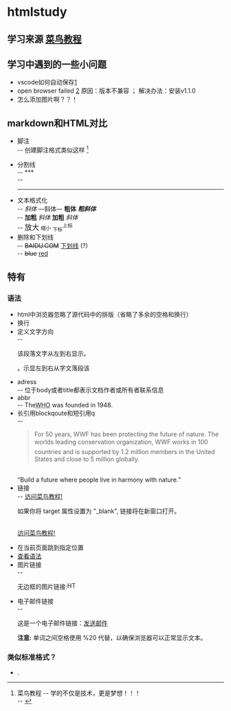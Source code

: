 # htmlstudy  
## 学习来源 [菜鸟教程](https://www.runoob.com/html/html-tutorial.html)
## 学习中遇到的一些小问题  
- vscode如何自动保存[1](https://blog.csdn.net/m0_46374969/article/details/119008644#:~:text=VSCode%20%E7%BC%96%E8%BE%91%20%E4%BB%A3%E7%A0%81%20%E9%BB%98%E8%AE%A4%E4%B8%8D%E4%BC%9A%20%E8%87%AA%E5%8A%A8%E4%BF%9D%E5%AD%98%20%EF%BC%8C%E9%9C%80%E6%89%8B%E5%8A%A8%E6%8C%89%60Ctr%2BS%60%E4%BF%9D%E5%AD%98,%E4%BB%A3%E7%A0%81%20%EF%BC%8C%E9%95%BF%E6%97%B6%E9%97%B4%E7%BC%96%E8%BE%91%20%E4%BB%A3%E7%A0%81%20%E6%B2%A1%E4%BF%9D%E5%AD%98%E5%8F%AF%E8%83%BD%E4%BC%9A%E5%AF%BC%E8%87%B4%20%E4%BB%A3%E7%A0%81%20%E6%84%8F%E5%A4%96%E4%B8%A2%E5%A4%B1%E3%80%82)
- open browser failed [2](https://blog.csdn.net/m0_46374969/article/details/119008644#:~:text=VSCode%20%E7%BC%96%E8%BE%91%20%E4%BB%A3%E7%A0%81%20%E9%BB%98%E8%AE%A4%E4%B8%8D%E4%BC%9A%20%E8%87%AA%E5%8A%A8%E4%BF%9D%E5%AD%98%20%EF%BC%8C%E9%9C%80%E6%89%8B%E5%8A%A8%E6%8C%89%60Ctr%2BS%60%E4%BF%9D%E5%AD%98,%E4%BB%A3%E7%A0%81%20%EF%BC%8C%E9%95%BF%E6%97%B6%E9%97%B4%E7%BC%96%E8%BE%91%20%E4%BB%A3%E7%A0%81%20%E6%B2%A1%E4%BF%9D%E5%AD%98%E5%8F%AF%E8%83%BD%E4%BC%9A%E5%AF%BC%E8%87%B4%20%E4%BB%A3%E7%A0%81%20%E6%84%8F%E5%A4%96%E4%B8%A2%E5%A4%B1%E3%80%82) 原因：版本不兼容 ； 解决办法：安装v1.1.0  
- 怎么添加图片啊？？！  
## markdown和HTML对比  
- 脚注  
-- 创建脚注格式类似这样 [^RUNOOB]  
[^RUNOOB]: 菜鸟教程 -- 学的不仅是技术，更是梦想！！！  
-- <!-- 这是一个注释，不会显示在页面上 -->  
- 分割线  
-- ***  
-- <hr/>  
- 文本格式化  
-- *斜体*    —斜体—    **粗体**    ***粗斜体***  
-- <b>加粗</b> <i>斜体</i> <strong>加粗</strong> <em>斜体</em>  
-- <big>放大</big> <small>缩小</small> <sub>下标</sub><sup>上标</sup>  
- 删除和下划线  
-- ~~BAIDU.COM~~ <u>下划线</u> (?)    
-- <del>blue</del> <ins>red</ins> 

## 特有  
### <a id="语法">语法</a>
- html中浏览器忽略了源代码中的排版（省略了多余的空格和换行）  
- 换行 <br/>  
- 定义文字方向  
-- <p>该段落文字从左到右显示。</p> <p><bdo dir="rtl">该段落文字从右到左显示。</bdo></p> <!--direction : right to left -->  
- adress  
-- <adress>位于body或者title都表示文档作者或所有者联系信息</adress>  
- abbr  
-- The<abbr title="World Health Organization">WHO</abbr> was founded in 1948.  
- 长引用blockqoute和短引用q  
-- <blockquote cite="http://www.worldwildlife.org/who/index.html">
For 50 years, WWF has been protecting the future of nature. The worlds leading conservation organization, WWF works in 100 countries and is supported by 1.2 million members in the United States and close to 5 million globally.</blockquote> <br/><q>Build a future where people live in harmony with nature.</q>  
- 链接  
-- <a href="https://www.runoob.com/" target="_blank">访问菜鸟教程!</a><br/><p>如果你将 target 属性设置为 &quot;_blank&quot;, 链接将在新窗口打开。</p><br/><a href="https://www.runoob.com/" target="_blank">访问菜鸟教程!</a>  
<!--后面最好加上：rel="noopener noreferrer" 意思是不会打开其他的网站，因为恶意病毒可能会修改你的浏览器空白页地址-->
- 在当前页面跳到指定位置  
- <a href="#语法">查看语法</a>  
- 图片链接  
-- <p>无边框的图片链接:<a href="http://www.runoob.com/html/html-tutorial.html"><img border="0" src="smiley.gif" alt="HTML 教程" width="20" height="16"></a></p>  
- 电子邮件链接  
-- <p>这是一个电子邮件链接：<a href="mailto:someone@example.com?Subject=Hello%20again" target="_top">发送邮件</a></p> <p><b>注意:</b> 单词之间空格使用 %20 代替，以确保浏览器可以正常显示文本。</p>
### 类似标准格式？  
- <a href="https://www.runoob.com/wp-content/uploads/2013/06/02A7DD95-22B4-4FB9-B994-DDB5393F7F03.jpg"><img border="0" src="runoob.gif" alt="HTML 教程" width="5" height="5"></a> 
